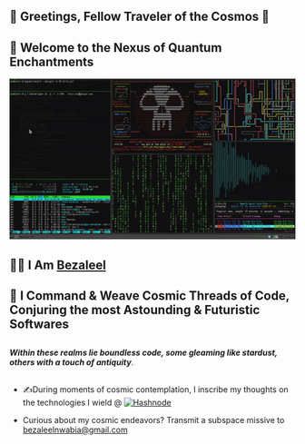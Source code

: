 ## 👋 Greetings, Fellow Traveler of the Cosmos 🌌

## 🌌 Welcome to the Nexus of Quantum Enchantments

<img src='https://github.com/bazzscript/bazzscript/blob/main/p0.gif' >

## 🧙‍♂️ I Am [Bezaleel](https://www.linkedin.com/in/bezaleel-nwabia/)

## 🌟 I Command & Weave Cosmic Threads of Code, Conjuring the most Astounding & Futuristic Softwares
##
<strong><em>Within these realms lie boundless code, some gleaming like stardust, others with a touch of antiquity</em></strong>.
##
- ✍️During moments of cosmic contemplation, I inscribe my thoughts on the technologies I wield @ <a href="https://hashnode.com/@bazzscript" target="_blank"><img alt="Hashnode" src="https://img.shields.io/badge/-Hashnode-2962FF?logo=hashnode&style=flat-square" /></a>
<!--
# My Arsenal of Technomancy

[![Javascript Mystique](https://img.shields.io/badge/-Javascript-F0DB4F?style=for-the-badge&labelColor=black&logo=javascript&logoColor=F0DB4F)](#) [![Nodejs Riddles](https://img.shields.io/badge/-Nodejs-3C873A?style=for-the-badge&labelColor=black&logo=node.js&logoColor=3C873A)](#) [![Flutter Incantations](https://img.shields.io/badge/-Flutter-007acc?style=for-the-badge&labelColor=black&logo=flutter&logoColor=007acc)](#)

- -->
- Curious about my cosmic endeavors? Transmit a subspace missive to bezaleelnwabia@gmail.com

<!--
## Quantum Github Realms

- ***Codex of Stars*** <a href="https://profile-summary-for-github.com/user/bazzscript">https://profile-summary-for-github.com/user/bazzscript</a>

<p>
<img src="https://github-readme-streak-stats.herokuapp.com/?user=bazzscript&theme=blueberry" alt="bazzscript"/>
</p>

<p>
<img src="https://github-readme-stats.vercel.app/api?username=bazzscript&count_private=true&show_icons=true&theme=blueberry" width=55% height="204px"/>
<img src="https://github-readme-stats.vercel.app/api/top-langs/?username=bazzscript&show_icons=true&layout=compact&cache_seconds=1800&langs_count=8&theme=blueberry&count_private=true&show_icons=true" width=55% height="200px"/>
</p>
- -->
